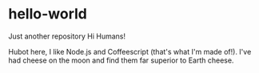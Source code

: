 # hello-world
Just another repository
Hi Humans!

Hubot here, I like Node.js and Coffeescript (that's what I'm made of!).
I've had cheese on the moon and find them far superior to Earth cheese.

